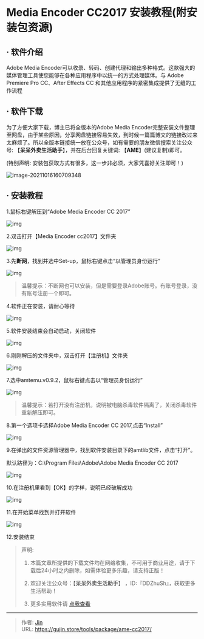 # Media Encoder CC2017 安装教程(附安装包资源)


## · 软件介绍
Adobe Media Encoder可以收录、转码、创建代理和输出多种格式。这款强大的媒体管理工具使您能够在各种应用程序中以统一的方式处理媒体。与 Adobe Premiere Pro CC、After Effects CC 和其他应用程序的紧密集成提供了无缝的工作流程

## · 软件下载
为了方便大家下载，博主已将全版本的Adobe Media Encoder完整安装文件整理至网盘，由于某些原因，分享网盘链接容易失效，到时候一篇篇博文的链接改过来太麻烦了。所以全版本链接统一放在公众号，如有需要的朋友微信搜索关注公众号: 【**呆呆外卖生活助手**】，并在后台回复关键词: 【**AME**】(建议复制)即可。

(特别声明: 安装包获取方式有很多，这一步非必须，大家凭喜好关注即可！)

![image-20211016160709348](https://img.gujin.store/img/image-20211016160709348.png)

## · 安装教程

1.鼠标右键解压到“Adobe Media Encoder CC 2017”

![img](https://img.gujin.store/img/v2-f776a0fd24ff5e1a1fc0076c3afbe0c7_720w.png)

2.双击打开【Media Encoder cc2017】文件夹

![img](https://img.gujin.store/img/v2-e4a0527685f7e15d92f937650662cec0_720w.png)

3.先**断网**，找到并选中Set-up，鼠标右键点击“以管理员身份运行”

![img](https://img.gujin.store/img/v2-f24ac4f772a111f261309f417e38f4b5_720w.png)

> 温馨提示：不断网也可以安装，但是需要登录Adobe账号。有账号登录，没有账号注册一个即可。

4.软件正在安装，请耐心等待

![img](https://img.gujin.store/img/v2-4af4cbded52ba5f41f2783000effbe20_720w.png)

5.软件安装结束会自动启动，关闭软件

![img](https://img.gujin.store/img/v2-26c95d09b7e9556110d0463fb6bda544_720w.png)

6.刚刚解压的文件夹中，双击打开【注册机】文件夹

![img](https://img.gujin.store/img/v2-5126e0eede6bea46ab225986d860c0d4_720w.png)

7.选中amtemu.v0.9.2，鼠标右键点击以“管理员身份运行”

![img](https://img.gujin.store/img/v2-b892c70fc8379a210320c7f708af2035_720w.png)

> 温馨提示：若打开没有注册机，说明被电脑杀毒软件隔离了，关闭杀毒软件重新解压即可。

8.第一个选项卡选择Adobe Media Encoder CC 2017,点击“Install”

![img](https://img.gujin.store/img/v2-3f5007f435dbcdab80f876b3ded57807_720w.png)

9.在弹出的文件资源管理器中，找到软件安装目录下的amtlib文件，点击“打开”。

默认路径为：C:\Program Files\Adobe\Adobe Media Encoder CC 2017

![img](https://img.gujin.store/img/v2-659b01b77406c6c49a95e41e524b31ff_720w.png)

10.在注册机里看到【OK】的字样，说明已经破解成功

![img](https://img.gujin.store/img/v2-5015392213bfa9403079842f3e64c7e8_720w.png)

11.在开始菜单找到并打开软件

![img](https://img.gujin.store/img/v2-8a8583e784410c7b8b2e3071a51fc499_720w.png)

12.安装结束




> 声明: 
>
> 1. 本篇文章所提供的下载文件均在网络收集，不可用于商业用途，请于下载后24小时之内删除，如需体验更多乐趣，请支持正版！
>
> 2. 欢迎关注公众号：【**呆呆外卖生活助手**】 ，ID:『DDZhuSh』，获取更多生活帮助！
>
> 3. 更多实用软件请  [点我查看](/tools)

---

> 作者: [Jin](https://img.gujin.store/img/favicon.ico)  
> URL: https://gujin.store/tools/package/ame-cc2017/  

